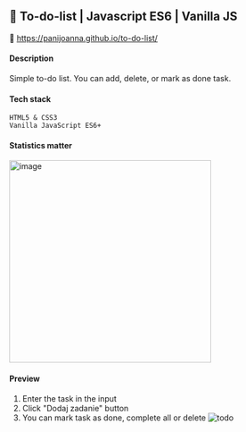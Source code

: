## 📁 To-do-list | Javascript ES6 | Vanilla JS

🔗 https://panijoanna.github.io/to-do-list/

#### Description
Simple to-do list. You can add, delete, or mark as done task.

#### Tech stack
```
HTML5 & CSS3
Vanilla JavaScript ES6+
```

#### Statistics matter
<img width="362" alt="image" src="https://github.com/panijoanna/to-do-list/assets/105354955/a7fe0030-31b3-468e-8b5f-9c5ec2a536c7">

#### Preview
1. Enter the task in the input
2. Click "Dodaj zadanie" button
3. You can mark task as done, complete all or delete
![todo](https://user-images.githubusercontent.com/105354955/188606855-31d250bf-e862-4145-8b31-e3d1ca9bc92a.gif)




